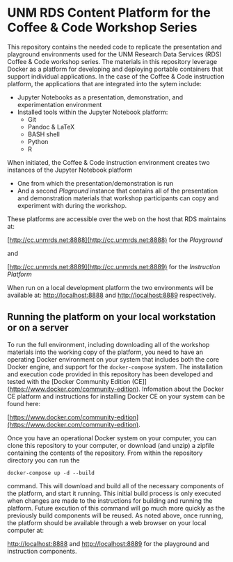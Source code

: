 # UNM RDS Content Platform for the Coffee & Code Workshop Series

This repository contains the needed code to replicate the presentation and playground
environments used for the UNM Research Data Services (RDS) Coffee & Code workshop series. 
The materials in this repository leverage Docker as a platform for developing and
deploying portable containers that support individual applications. In the case of
the Coffee & Code instruction platform, the applications that are integrated into the sytem
include:

* Jupyter Notebooks as a presentation, demonstration, and experimentation environment
* Installed tools within the Jupyter Notebook platform:
	- Git
	- Pandoc & LaTeX
	- BASH shell
	- Python
	- R

When initiated, the Coffee & Code instruction environment creates two instances of the Jupyter
Notebook platform

* One from which the presentation/demonstration is run
* And a second *Plaground* instance that contains all of the presentation and demonstration
materials that workshop participants can copy and experiment with during the workshop. 

These platforms are accessible over the web on the host that RDS maintains at:

[http://cc.unmrds.net:8888](http://cc.unmrds.net:8888) for the *Playground*

and

[http://cc.unmrds.net:8889](http://cc.unmrds.net:8889) for the *Instruction Platform* 

When run on a local development platform the two environments will be available at: 
[http://localhost:8888](http://localhost:8888) and [http://localhost:8889](http://localhost:8889) respectively.

## Running the platform on your local workstation or on a server

To run the full environment, including downloading all of the workshop materials into the working copy of the platform, you need to have an operating Docker environment on your system that includes both the core Docker engine, and support for the `docker-compose` system. The installation and execution code provided in this repository has been developed and tested with the [Docker Community Edition (CE]](https://www.docker.com/community-edition). Infomation about the Docker CE platform and instructions for installing Docker CE on your system can be found here:

[https://www.docker.com/community-edition](https://www.docker.com/community-edition). 

Once you have an operational Docker system on your computer,  you can clone this repository to your computer, or download (and unzip) a zipfile containing the contents of the repository. From within the repository directory you can run the 

	docker-compose up -d --build

command. This will download and build all of the necessary components of the platform, and start it running. This initial build process is only executed when changes are made to the instructions for building and running the platform. Future excution of this command will go much more quickly as the previously build components will be reused. As noted above, once running, the platform should be available through a web browser on your local computer at:

[http://localhost:8888](http://localhost:8888) and [http://localhost:8889](http://localhost:8889) for the playground and instruction components. 
